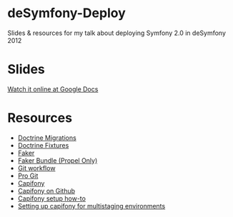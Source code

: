deSymfony-Deploy
================

Slides &amp; resources for my talk about deploying Symfony 2.0 in deSymfony 2012

Slides
======

[Watch it online at Google Docs](https://docs.google.com/presentation/d/1dcTzKIEmVi-G-re2XJ9A84uNkrVYM0UR9HQWt0GaPnI/edit)

Resources
=========

* [Doctrine Migrations](http://symfony.com/doc/current/bundles/DoctrineMigrationsBundle/index.html)
* [Doctrine Fixtures](http://symfony.com/doc/master/bundles/DoctrineFixturesBundle/index.html)
* [Faker](https://github.com/fzaninotto/Faker)
* [Faker Bundle (Propel Only)](https://github.com/beberlei/BazingaFakerBundle)
* [Git workflow](http://nvie.com/posts/a-successful-git-branching-model/)
* [Pro Git](http://git-scm.com/book)
* [Capifony](http://capifony.org/)
* [Capifony on Github](https://github.com/everzet/capifony)
* [Capifony setup how-to](http://blog.servergrove.com/2011/09/07/deploying-symfony2-projects-on-shared-hosting-with-capifony/)
* [Setting up capifony for multistaging environments](http://www.zalas.eu/multistage-deployment-of-symfony-applications-with-capifony)
